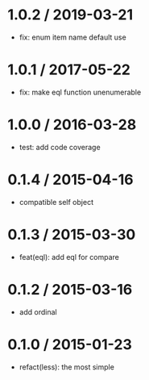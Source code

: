 
1.0.2 / 2019-03-21
==================

  * fix: enum item name default use

1.0.1 / 2017-05-22
==================

  * fix: make eql function unenumerable

1.0.0 / 2016-03-28
==================

  * test: add code coverage

0.1.4 / 2015-04-16
==================

  * compatible self object

0.1.3 / 2015-03-30
==================

  * feat(eql): add eql for compare

0.1.2 / 2015-03-16
==================

  * add ordinal

0.1.0 / 2015-01-23
==================

  * refact(less): the most simple
